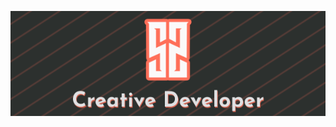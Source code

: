 <img width='600px' align='center' src='https://github.com/1Sami1/1Sami1/blob/main/assets/github-banner.png'></img>

<!---
1Sami1/1Sami1 is a ✨ special ✨ repository because its `README.md` (this file) appears on your GitHub profile.
You can click the Preview link to take a look at your changes.
--->
